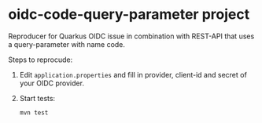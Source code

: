 # oidc-code-query-parameter project

Reproducer for Quarkus OIDC issue in combination with REST-API that uses a query-parameter with name code.

Steps to reprocude:

1. Edit `application.properties` and fill in provider, client-id and secret of your OIDC provider.
2. Start tests:

    ```bash
    mvn test
    ```
